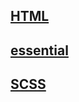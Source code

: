 
## [HTML](https://hoseong511.github.io/frontEnd/HTML)
## [essential](https://hoseong511.github.io/frontEnd/essential)
## [SCSS](https://hoseong511.github.io/frontEnd/scss)
  